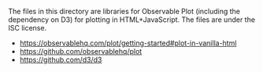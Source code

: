 The files in this directory are libraries for Observable Plot (including the dependency on D3) for plotting
in HTML+JavaScript. The files are under the ISC license.

- https://observablehq.com/plot/getting-started#plot-in-vanilla-html
- https://github.com/observablehq/plot
- https://github.com/d3/d3
